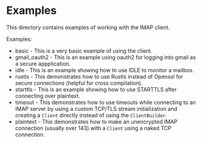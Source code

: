 # Examples

This directory contains examples of working with the IMAP client.

Examples:

- basic - This is a very basic example of using the client.
- gmail_oauth2 - This is an example using oauth2 for logging into gmail as a secure appplication.
- idle - This is an example showing how to use IDLE to monitor a mailbox.
- rustls - This demonstrates how to use Rustls instead of Openssl for secure connections (helpful for cross compilation).
- starttls - This is an example showing how to use STARTTLS after connecting over plaintext.
- timeout - This demonstrates how to use timeouts while connecting to an IMAP server by using a custom TCP/TLS stream initialization and creating a `Client` directly instead of using the `ClientBuilder`.
- plaintext - This demonstrates how to make an unencrypted IMAP connection (usually over 143) with a `Client` using a naked TCP connection.
